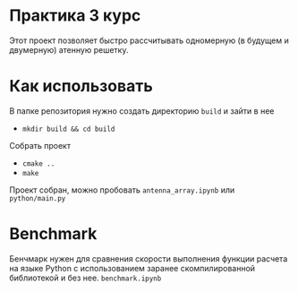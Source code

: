 # Практика 3 курс

Этот проект позволяет быстро рассчитывать одномерную (в будущем и двумерную) атенную решетку.

# Как использовать

В папке репозитория нужно создать директорию `build` и зайти в нее

- `mkdir build && cd build`

Собрать проект

- `cmake ..`
- `make`

Проект собран, можно пробовать `antenna_array.ipynb` или `python/main.py`

# Benchmark

Бенчмарк нужен для сравнения скорости выполнения функции расчета на языке Python с использованием заранее скомпилированной библиотекой и без нее. 
`benchmark.ipynb`